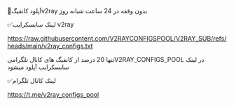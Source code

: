 🔷آپلود  کانفیگv2ray  بدون وقفه در 24 ساعت شبانه روز

✅لینک سابسکرایب v2ray

https://raw.githubusercontent.com/V2RAYCONFIGSPOOL/V2RAY_SUB/refs/heads/main/v2ray_configs.txt 

تنها 20 درصد از کانفیگ های کانال تلگرامیV2RAY_CONFIGS_POOL در لینک سابسکرایب آپلود میشود

✅لینک کانال تلگرام 

https://t.me/v2ray_configs_pool
